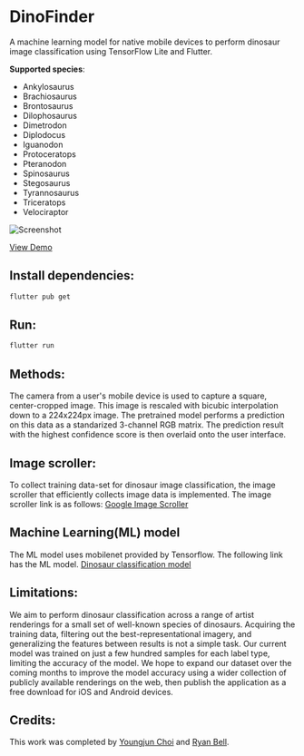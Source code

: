 # DinoFinder

A machine learning model for native mobile devices to perform dinosaur image classification using TensorFlow Lite and Flutter.

**Supported species**:

- Ankylosaurus
- Brachiosaurus
- Brontosaurus
- Dilophosaurus
- Dimetrodon
- Diplodocus
- Iguanodon
- Protoceratops
- Pteranodon
- Spinosaurus
- Stegosaurus
- Tyrannosaurus
- Triceratops
- Velociraptor

![Screenshot](https://user-images.githubusercontent.com/25379378/68976451-a1e20380-07aa-11ea-8955-b745dafc445e.png)

[View Demo](https://github.com/iRyanBell/flutter_dinofinder/raw/master/demo.mp4)

## Install dependencies:

```bash
flutter pub get
```

## Run:

```bash
flutter run
```

## Methods:

The camera from a user's mobile device is used to capture a square, center-cropped image. This image is rescaled with bicubic interpolation down to a 224x224px image. The pretrained model performs a prediction on this data as a standarized 3-channel RGB matrix. The prediction result with the highest confidence score is then overlaid onto the user interface.

## Image scroller:

To collect training data-set for dinosaur image classification, the image scroller that efficiently collects image data is implemented. The image scroller link is as follows:
[Google Image Scroller](https://github.com/parang17/Google_image_downloader)

## Machine Learning(ML) model 
The ML model uses mobilenet provided by Tensorflow. The following link has the ML model.
[Dinosaur classification model](https://github.com/parang17/dinosaur_classification)


## Limitations:

We aim to perform dinosaur classification across a range of artist renderings for a small set of well-known species of dinosaurs. Acquiring the training data, filtering out the best-representational imagery, and generalizing the features between results is not a simple task. Our current model was trained on just a few hundred samples for each label type, limiting the accuracy of the model. We hope to expand our dataset over the coming months to improve the model accuracy using a wider collection of publicly available renderings on the web, then publish the application as a free download for iOS and Android devices.

## Credits:

This work was completed by [Youngjun Choi](https://www.linkedin.com/in/dr-youngjun-choi/) and [Ryan Bell](https://www.linkedin.com/in/iryanbell/).
